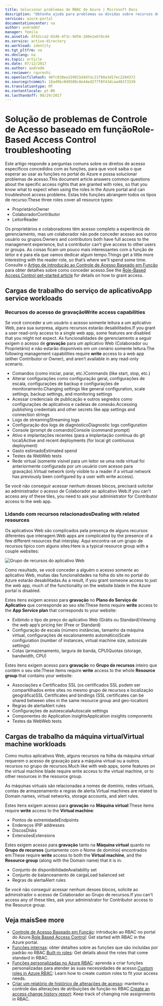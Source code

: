 ```yaml
---
title: Solucionar problemas de RBAC do Azure | Microsoft Docs
description: "Obtenha ajuda para problemas ou dúvidas sobre recursos do Controle de Acesso Baseado em Função."
services: azure-portal
documentationcenter: na
author: andredm7
manager: femila
ms.assetid: df42cca2-02d6-4f3c-9d56-260e1eb7dc44
ms.service: active-directory
ms.workload: identity
ms.tgt_pltfrm: na
ms.devlang: na
ms.topic: article
ms.date: 07/12/2017
ms.author: andredm
ms.reviewer: rqureshi
ms.openlocfilehash: 407c030ea159915d4d7ac21760a3d17ec2204372
ms.sourcegitcommit: 18ad9bc049589c8e44ed277f8f43dcaa483f3339
ms.translationtype: MT
ms.contentlocale: pt-BR
ms.lasthandoff: 08/29/2017
---
```

# <a name="role-based-access-control-troubleshooting"></a><span data-ttu-id="c924b-103">Solução de problemas de Controle de Acesso baseado em função</span><span class="sxs-lookup"><span data-stu-id="c924b-103">Role-Based Access Control troubleshooting</span></span>

<span data-ttu-id="c924b-104">Este artigo responde a perguntas comuns sobre os direitos de acesso específicos concedidos com as funções, para que você saiba o que esperar ao usar as funções no portal do Azure e possa solucionar problemas de acesso.</span><span class="sxs-lookup"><span data-stu-id="c924b-104">This document article answers common questions about the specific access rights that are granted with roles, so that you know what to expect when using the roles in the Azure portal and can troubleshoot access problems.</span></span> <span data-ttu-id="c924b-105">Estas três funções abrangem todos os tipos de recurso:</span><span class="sxs-lookup"><span data-stu-id="c924b-105">These three roles cover all resource types:</span></span>

* <span data-ttu-id="c924b-106">Proprietário</span><span class="sxs-lookup"><span data-stu-id="c924b-106">Owner</span></span>  
* <span data-ttu-id="c924b-107">Colaborador</span><span class="sxs-lookup"><span data-stu-id="c924b-107">Contributor</span></span>  
* <span data-ttu-id="c924b-108">Leitor</span><span class="sxs-lookup"><span data-stu-id="c924b-108">Reader</span></span>  

<span data-ttu-id="c924b-109">Os proprietários e colaboradores têm acesso completo a experiência de gerenciamento, mas um colaborador não pode conceder acesso aos outros usuário ou grupos.</span><span class="sxs-lookup"><span data-stu-id="c924b-109">Owners and contributors both have full access to the management experience, but a contributor can’t give access to other users or groups.</span></span> <span data-ttu-id="c924b-110">As coisas ficam um pouco mais interessantes com a função de leitor e é para ela que vamos dedicar algum tempo.</span><span class="sxs-lookup"><span data-stu-id="c924b-110">Things get a little more interesting with the reader role, so that’s where we'll spend some time.</span></span> <span data-ttu-id="c924b-111">Consulte o [Artigo de introdução ao Controle de Acesso Baseado em Função](role-based-access-control-configure.md) para obter detalhes sobre como conceder acesso.</span><span class="sxs-lookup"><span data-stu-id="c924b-111">See the [Role-Based Access Control get-started article](role-based-access-control-configure.md) for details on how to grant access.</span></span>

## <a name="app-service-workloads"></a><span data-ttu-id="c924b-112">Cargas de trabalho do serviço de aplicativo</span><span class="sxs-lookup"><span data-stu-id="c924b-112">App service workloads</span></span>
### <a name="write-access-capabilities"></a><span data-ttu-id="c924b-113">Recursos do acesso de gravação</span><span class="sxs-lookup"><span data-stu-id="c924b-113">Write access capabilities</span></span>
<span data-ttu-id="c924b-114">Se você conceder a um usuário o acesso somente leitura a um aplicativo Web, para sua surpresa, alguns recursos estarão desabilitados.</span><span class="sxs-lookup"><span data-stu-id="c924b-114">If you grant a user read-only access to a single web app, some features are disabled that you might not expect.</span></span> <span data-ttu-id="c924b-115">As funcionalidades de gerenciamento a seguir exigem o acesso de **gravação** para um aplicativo Web (Colaborador ou Proprietário) e não estarão disponíveis em um cenário somente leitura.</span><span class="sxs-lookup"><span data-stu-id="c924b-115">The following management capabilities require **write** access to a web app (either Contributor or Owner), and aren’t available in any read-only scenario.</span></span>

* <span data-ttu-id="c924b-116">Comandos (como iniciar, parar, etc.)</span><span class="sxs-lookup"><span data-stu-id="c924b-116">Commands (like start, stop, etc.)</span></span>
* <span data-ttu-id="c924b-117">Alterar configurações como configuração geral, configurações de escala, configurações de backup e configurações de monitoramento.</span><span class="sxs-lookup"><span data-stu-id="c924b-117">Changing settings like general configuration, scale settings, backup settings, and monitoring settings</span></span>
* <span data-ttu-id="c924b-118">Acessar credenciais de publicação e outros segredos como configurações de aplicativos e cadeias de conexão.</span><span class="sxs-lookup"><span data-stu-id="c924b-118">Accessing publishing credentials and other secrets like app settings and connection strings</span></span>
* <span data-ttu-id="c924b-119">Logs de streaming</span><span class="sxs-lookup"><span data-stu-id="c924b-119">Streaming logs</span></span>
* <span data-ttu-id="c924b-120">Configuração dos logs de diagnóstico</span><span class="sxs-lookup"><span data-stu-id="c924b-120">Diagnostic logs configuration</span></span>
* <span data-ttu-id="c924b-121">Console (prompt de comando)</span><span class="sxs-lookup"><span data-stu-id="c924b-121">Console (command prompt)</span></span>
* <span data-ttu-id="c924b-122">Ativo e implantações recentes (para a implantação contínua do git local)</span><span class="sxs-lookup"><span data-stu-id="c924b-122">Active and recent deployments (for local git continuous deployment)</span></span>
* <span data-ttu-id="c924b-123">Gasto estimado</span><span class="sxs-lookup"><span data-stu-id="c924b-123">Estimated spend</span></span>
* <span data-ttu-id="c924b-124">Testes da Web</span><span class="sxs-lookup"><span data-stu-id="c924b-124">Web tests</span></span>
* <span data-ttu-id="c924b-125">Rede virtual (somente visível para um leitor se uma rede virtual foi anteriormente configurada por um usuário com acesso para gravação).</span><span class="sxs-lookup"><span data-stu-id="c924b-125">Virtual network (only visible to a reader if a virtual network has previously been configured by a user with write access).</span></span>

<span data-ttu-id="c924b-126">Se você não conseguir acessar nenhum desses blocos, precisará solicitar ao administrador o acesso de Colaborador ao aplicativo Web.</span><span class="sxs-lookup"><span data-stu-id="c924b-126">If you can't access any of these tiles, you need to ask your administrator for Contributor access to the web app.</span></span>

### <a name="dealing-with-related-resources"></a><span data-ttu-id="c924b-127">Lidando com recursos relacionados</span><span class="sxs-lookup"><span data-stu-id="c924b-127">Dealing with related resources</span></span>
<span data-ttu-id="c924b-128">Os aplicativos Web são complicados pela presença de alguns recursos diferentes que interagem.</span><span class="sxs-lookup"><span data-stu-id="c924b-128">Web apps are complicated by the presence of a few different resources that interplay.</span></span> <span data-ttu-id="c924b-129">Aqui encontra-se um grupo de recursos típico com alguns sites:</span><span class="sxs-lookup"><span data-stu-id="c924b-129">Here is a typical resource group with a couple websites:</span></span>

![Grupo de recursos do aplicativo Web](./media/role-based-access-control-troubleshooting/website-resource-model.png)

<span data-ttu-id="c924b-131">Como resultado, se você conceder a alguém o acesso somente ao aplicativo Web, muitas das funcionalidades na folha do site no portal do Azure estarão desabilitadas.</span><span class="sxs-lookup"><span data-stu-id="c924b-131">As a result, if you grant someone access to just the web app, much of the functionality on the website blade in the Azure portal is disabled.</span></span>

<span data-ttu-id="c924b-132">Estes itens exigem acesso para **gravação** no **Plano do Serviço de Aplicativo** que corresponde ao seu site:</span><span class="sxs-lookup"><span data-stu-id="c924b-132">These items require **write** access to the **App Service plan** that corresponds to your website:</span></span>  

* <span data-ttu-id="c924b-133">Exibindo o tipo de preço do aplicativo Web (Grátis ou Standard)</span><span class="sxs-lookup"><span data-stu-id="c924b-133">Viewing the web app’s pricing tier (Free or Standard)</span></span>  
* <span data-ttu-id="c924b-134">Configuração de escala (número instâncias, tamanho da máquina virtual, configurações de escalonamento automático)</span><span class="sxs-lookup"><span data-stu-id="c924b-134">Scale configuration (number of instances, virtual machine size, autoscale settings)</span></span>  
* <span data-ttu-id="c924b-135">Cotas (armazenamento, largura de banda, CPU)</span><span class="sxs-lookup"><span data-stu-id="c924b-135">Quotas (storage, bandwidth, CPU)</span></span>  

<span data-ttu-id="c924b-136">Estes itens exigem acesso para **gravação** no **Grupo de recursos** inteiro que contém o seu site:</span><span class="sxs-lookup"><span data-stu-id="c924b-136">These items require **write** access to the whole **Resource group** that contains your website:</span></span>  

* <span data-ttu-id="c924b-137">Associações e Certificados SSL (os certificados SSL podem ser compartilhados entre sites no mesmo grupo de recursos e localização geográfica)</span><span class="sxs-lookup"><span data-stu-id="c924b-137">SSL Certificates and bindings (SSL certificates can be shared between sites in the same resource group and geo-location)</span></span>  
* <span data-ttu-id="c924b-138">Regras de alerta</span><span class="sxs-lookup"><span data-stu-id="c924b-138">Alert rules</span></span>  
* <span data-ttu-id="c924b-139">Configurações de autoescala</span><span class="sxs-lookup"><span data-stu-id="c924b-139">Autoscale settings</span></span>  
* <span data-ttu-id="c924b-140">Componentes do Application insights</span><span class="sxs-lookup"><span data-stu-id="c924b-140">Application insights components</span></span>  
* <span data-ttu-id="c924b-141">Testes da Web</span><span class="sxs-lookup"><span data-stu-id="c924b-141">Web tests</span></span>  

## <a name="virtual-machine-workloads"></a><span data-ttu-id="c924b-142">Cargas de trabalho da máquina virtual</span><span class="sxs-lookup"><span data-stu-id="c924b-142">Virtual machine workloads</span></span>
<span data-ttu-id="c924b-143">Como muitos aplicativos Web, alguns recursos na folha da máquina virtual requerem o acesso de gravação para a máquina virtual ou a outros recursos no grupo de recursos.</span><span class="sxs-lookup"><span data-stu-id="c924b-143">Much like with web apps, some features on the virtual machine blade require write access to the virtual machine, or to other resources in the resource group.</span></span>

<span data-ttu-id="c924b-144">As máquinas virtuais são relacionadas a nomes de domínio, redes virtuais, contas de armazenamento e regras de alerta.</span><span class="sxs-lookup"><span data-stu-id="c924b-144">Virtual machines are related to Domain names, virtual networks, storage accounts, and alert rules.</span></span>

<span data-ttu-id="c924b-145">Estes itens exigem acesso para **gravação** na **Máquina virtual**:</span><span class="sxs-lookup"><span data-stu-id="c924b-145">These items require **write** access to the **Virtual machine**:</span></span>

* <span data-ttu-id="c924b-146">Pontos de extremidade</span><span class="sxs-lookup"><span data-stu-id="c924b-146">Endpoints</span></span>  
* <span data-ttu-id="c924b-147">Endereços IP</span><span class="sxs-lookup"><span data-stu-id="c924b-147">IP addresses</span></span>  
* <span data-ttu-id="c924b-148">Discos</span><span class="sxs-lookup"><span data-stu-id="c924b-148">Disks</span></span>  
* <span data-ttu-id="c924b-149">Extensões</span><span class="sxs-lookup"><span data-stu-id="c924b-149">Extensions</span></span>  

<span data-ttu-id="c924b-150">Estes exigem acesso para **gravação** tanto na **Máquina virtual** quanto no **Grupo de recursos** (juntamente com o Nome de domínio) encontrados em:</span><span class="sxs-lookup"><span data-stu-id="c924b-150">These require **write** access to both the **Virtual machine**, and the **Resource group** (along with the Domain name) that it is in:</span></span>  

* <span data-ttu-id="c924b-151">Conjunto de disponibilidade</span><span class="sxs-lookup"><span data-stu-id="c924b-151">Availability set</span></span>  
* <span data-ttu-id="c924b-152">Conjunto de balanceamento de carga</span><span class="sxs-lookup"><span data-stu-id="c924b-152">Load balanced set</span></span>  
* <span data-ttu-id="c924b-153">Regras de alerta</span><span class="sxs-lookup"><span data-stu-id="c924b-153">Alert rules</span></span>  

<span data-ttu-id="c924b-154">Se você não conseguir acessar nenhum desses blocos, solicite ao administrador o acesso de Colaborador ao Grupo de recursos.</span><span class="sxs-lookup"><span data-stu-id="c924b-154">If you can't access any of these tiles, ask your administrator for Contributor access to the Resource group.</span></span>

## <a name="see-more"></a><span data-ttu-id="c924b-155">Veja mais</span><span class="sxs-lookup"><span data-stu-id="c924b-155">See more</span></span>
* <span data-ttu-id="c924b-156">[Controle de Acesso Baseado em Função](role-based-access-control-configure.md): introdução ao RBAC no portal do Azure.</span><span class="sxs-lookup"><span data-stu-id="c924b-156">[Role Based Access Control](role-based-access-control-configure.md): Get started with RBAC in the Azure portal.</span></span>
* <span data-ttu-id="c924b-157">[Funções internas](role-based-access-built-in-roles.md): obter detalhes sobre as funções que são incluídas por padrão no RBAC.</span><span class="sxs-lookup"><span data-stu-id="c924b-157">[Built-in roles](role-based-access-built-in-roles.md): Get details about the roles that come standard in RBAC.</span></span>
* <span data-ttu-id="c924b-158">[Funções personalizadas no Azure RBAC](role-based-access-control-custom-roles.md): aprenda a criar funções personalizadas para atender às suas necessidades de acesso.</span><span class="sxs-lookup"><span data-stu-id="c924b-158">[Custom roles in Azure RBAC](role-based-access-control-custom-roles.md): Learn how to create custom roles to fit your access needs.</span></span>
* <span data-ttu-id="c924b-159">[Criar um relatório de histórico de alterações de acesso](role-based-access-control-access-change-history-report.md): mantenha o controle das alterações de atribuições de função no RBAC.</span><span class="sxs-lookup"><span data-stu-id="c924b-159">[Create an access change history report](role-based-access-control-access-change-history-report.md): Keep track of changing role assignments in RBAC.</span></span>

